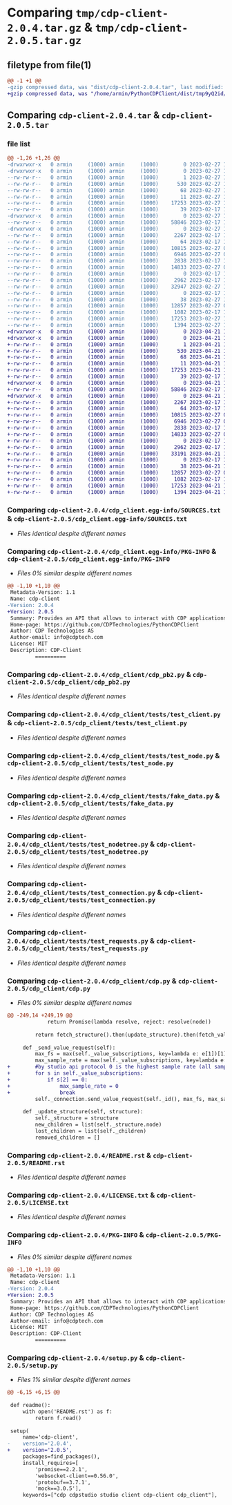 # Comparing `tmp/cdp-client-2.0.4.tar.gz` & `tmp/cdp-client-2.0.5.tar.gz`

## filetype from file(1)

```diff
@@ -1 +1 @@
-gzip compressed data, was "dist/cdp-client-2.0.4.tar", last modified: Mon Feb 27 10:12:48 2023, max compression
+gzip compressed data, was "/home/armin/PythonCDPClient/dist/tmp9yQ2id/cdp-client-2.0.5.tar", last modified: Fri Apr 21 14:08:52 2023, max compression
```

## Comparing `cdp-client-2.0.4.tar` & `cdp-client-2.0.5.tar`

### file list

```diff
@@ -1,26 +1,26 @@
-drwxrwxr-x   0 armin     (1000) armin     (1000)        0 2023-02-27 10:12:48.000000 cdp-client-2.0.4/
-drwxrwxr-x   0 armin     (1000) armin     (1000)        0 2023-02-27 10:12:48.000000 cdp-client-2.0.4/cdp_client.egg-info/
--rw-rw-r--   0 armin     (1000) armin     (1000)        1 2023-02-27 10:12:48.000000 cdp-client-2.0.4/cdp_client.egg-info/dependency_links.txt
--rw-rw-r--   0 armin     (1000) armin     (1000)      530 2023-02-27 10:12:48.000000 cdp-client-2.0.4/cdp_client.egg-info/SOURCES.txt
--rw-rw-r--   0 armin     (1000) armin     (1000)       68 2023-02-27 10:12:48.000000 cdp-client-2.0.4/cdp_client.egg-info/requires.txt
--rw-rw-r--   0 armin     (1000) armin     (1000)       11 2023-02-27 10:12:48.000000 cdp-client-2.0.4/cdp_client.egg-info/top_level.txt
--rw-rw-r--   0 armin     (1000) armin     (1000)    17253 2023-02-27 10:12:48.000000 cdp-client-2.0.4/cdp_client.egg-info/PKG-INFO
--rw-rw-r--   0 armin     (1000) armin     (1000)       39 2023-02-17 11:04:01.000000 cdp-client-2.0.4/MANIFEST.in
-drwxrwxr-x   0 armin     (1000) armin     (1000)        0 2023-02-27 10:12:48.000000 cdp-client-2.0.4/cdp_client/
--rw-rw-r--   0 armin     (1000) armin     (1000)    58846 2023-02-17 11:04:01.000000 cdp-client-2.0.4/cdp_client/cdp_pb2.py
-drwxrwxr-x   0 armin     (1000) armin     (1000)        0 2023-02-27 10:12:48.000000 cdp-client-2.0.4/cdp_client/tests/
--rw-rw-r--   0 armin     (1000) armin     (1000)     2267 2023-02-17 11:04:01.000000 cdp-client-2.0.4/cdp_client/tests/test_client.py
--rw-rw-r--   0 armin     (1000) armin     (1000)       64 2023-02-17 11:04:01.000000 cdp-client-2.0.4/cdp_client/tests/test_main.py
--rw-rw-r--   0 armin     (1000) armin     (1000)    10815 2023-02-27 09:08:29.000000 cdp-client-2.0.4/cdp_client/tests/test_node.py
--rw-rw-r--   0 armin     (1000) armin     (1000)     6946 2023-02-27 09:08:29.000000 cdp-client-2.0.4/cdp_client/tests/fake_data.py
--rw-rw-r--   0 armin     (1000) armin     (1000)     2838 2023-02-17 11:04:01.000000 cdp-client-2.0.4/cdp_client/tests/test_nodetree.py
--rw-rw-r--   0 armin     (1000) armin     (1000)    14833 2023-02-27 09:08:29.000000 cdp-client-2.0.4/cdp_client/tests/test_connection.py
--rw-rw-r--   0 armin     (1000) armin     (1000)        0 2023-02-17 11:04:01.000000 cdp-client-2.0.4/cdp_client/tests/__init__.py
--rw-rw-r--   0 armin     (1000) armin     (1000)     2962 2023-02-17 11:04:01.000000 cdp-client-2.0.4/cdp_client/tests/test_requests.py
--rw-rw-r--   0 armin     (1000) armin     (1000)    32947 2023-02-27 10:11:55.000000 cdp-client-2.0.4/cdp_client/cdp.py
--rw-rw-r--   0 armin     (1000) armin     (1000)        0 2023-02-17 11:04:01.000000 cdp-client-2.0.4/cdp_client/__init__.py
--rw-rw-r--   0 armin     (1000) armin     (1000)       38 2023-02-27 10:12:48.000000 cdp-client-2.0.4/setup.cfg
--rw-rw-r--   0 armin     (1000) armin     (1000)    12857 2023-02-27 09:08:29.000000 cdp-client-2.0.4/README.rst
--rw-rw-r--   0 armin     (1000) armin     (1000)     1082 2023-02-17 11:04:01.000000 cdp-client-2.0.4/LICENSE.txt
--rw-rw-r--   0 armin     (1000) armin     (1000)    17253 2023-02-27 10:12:48.000000 cdp-client-2.0.4/PKG-INFO
--rw-rw-r--   0 armin     (1000) armin     (1000)     1394 2023-02-27 10:12:12.000000 cdp-client-2.0.4/setup.py
+drwxrwxr-x   0 armin     (1000) armin     (1000)        0 2023-04-21 14:08:52.000000 cdp-client-2.0.5/
+drwxrwxr-x   0 armin     (1000) armin     (1000)        0 2023-04-21 14:08:52.000000 cdp-client-2.0.5/cdp_client.egg-info/
+-rw-rw-r--   0 armin     (1000) armin     (1000)        1 2023-04-21 14:08:52.000000 cdp-client-2.0.5/cdp_client.egg-info/dependency_links.txt
+-rw-rw-r--   0 armin     (1000) armin     (1000)      530 2023-04-21 14:08:52.000000 cdp-client-2.0.5/cdp_client.egg-info/SOURCES.txt
+-rw-rw-r--   0 armin     (1000) armin     (1000)       68 2023-04-21 14:08:52.000000 cdp-client-2.0.5/cdp_client.egg-info/requires.txt
+-rw-rw-r--   0 armin     (1000) armin     (1000)       11 2023-04-21 14:08:52.000000 cdp-client-2.0.5/cdp_client.egg-info/top_level.txt
+-rw-rw-r--   0 armin     (1000) armin     (1000)    17253 2023-04-21 14:08:52.000000 cdp-client-2.0.5/cdp_client.egg-info/PKG-INFO
+-rw-rw-r--   0 armin     (1000) armin     (1000)       39 2023-02-17 11:04:01.000000 cdp-client-2.0.5/MANIFEST.in
+drwxrwxr-x   0 armin     (1000) armin     (1000)        0 2023-04-21 14:08:52.000000 cdp-client-2.0.5/cdp_client/
+-rw-rw-r--   0 armin     (1000) armin     (1000)    58846 2023-02-17 11:04:01.000000 cdp-client-2.0.5/cdp_client/cdp_pb2.py
+drwxrwxr-x   0 armin     (1000) armin     (1000)        0 2023-04-21 14:08:52.000000 cdp-client-2.0.5/cdp_client/tests/
+-rw-rw-r--   0 armin     (1000) armin     (1000)     2267 2023-02-17 11:04:01.000000 cdp-client-2.0.5/cdp_client/tests/test_client.py
+-rw-rw-r--   0 armin     (1000) armin     (1000)       64 2023-02-17 11:04:01.000000 cdp-client-2.0.5/cdp_client/tests/test_main.py
+-rw-rw-r--   0 armin     (1000) armin     (1000)    10815 2023-02-27 09:08:29.000000 cdp-client-2.0.5/cdp_client/tests/test_node.py
+-rw-rw-r--   0 armin     (1000) armin     (1000)     6946 2023-02-27 09:08:29.000000 cdp-client-2.0.5/cdp_client/tests/fake_data.py
+-rw-rw-r--   0 armin     (1000) armin     (1000)     2838 2023-02-17 11:04:01.000000 cdp-client-2.0.5/cdp_client/tests/test_nodetree.py
+-rw-rw-r--   0 armin     (1000) armin     (1000)    14833 2023-02-27 09:08:29.000000 cdp-client-2.0.5/cdp_client/tests/test_connection.py
+-rw-rw-r--   0 armin     (1000) armin     (1000)        0 2023-02-17 11:04:01.000000 cdp-client-2.0.5/cdp_client/tests/__init__.py
+-rw-rw-r--   0 armin     (1000) armin     (1000)     2962 2023-02-17 11:04:01.000000 cdp-client-2.0.5/cdp_client/tests/test_requests.py
+-rw-rw-r--   0 armin     (1000) armin     (1000)    33191 2023-04-21 14:04:16.000000 cdp-client-2.0.5/cdp_client/cdp.py
+-rw-rw-r--   0 armin     (1000) armin     (1000)        0 2023-02-17 11:04:01.000000 cdp-client-2.0.5/cdp_client/__init__.py
+-rw-rw-r--   0 armin     (1000) armin     (1000)       38 2023-04-21 14:08:52.000000 cdp-client-2.0.5/setup.cfg
+-rw-rw-r--   0 armin     (1000) armin     (1000)    12857 2023-02-27 09:08:29.000000 cdp-client-2.0.5/README.rst
+-rw-rw-r--   0 armin     (1000) armin     (1000)     1082 2023-02-17 11:04:01.000000 cdp-client-2.0.5/LICENSE.txt
+-rw-rw-r--   0 armin     (1000) armin     (1000)    17253 2023-04-21 14:08:52.000000 cdp-client-2.0.5/PKG-INFO
+-rw-rw-r--   0 armin     (1000) armin     (1000)     1394 2023-04-21 13:32:59.000000 cdp-client-2.0.5/setup.py
```

### Comparing `cdp-client-2.0.4/cdp_client.egg-info/SOURCES.txt` & `cdp-client-2.0.5/cdp_client.egg-info/SOURCES.txt`

 * *Files identical despite different names*

### Comparing `cdp-client-2.0.4/cdp_client.egg-info/PKG-INFO` & `cdp-client-2.0.5/cdp_client.egg-info/PKG-INFO`

 * *Files 0% similar despite different names*

```diff
@@ -1,10 +1,10 @@
 Metadata-Version: 1.1
 Name: cdp-client
-Version: 2.0.4
+Version: 2.0.5
 Summary: Provides an API that allows to interact with CDP applications
 Home-page: https://github.com/CDPTechnologies/PythonCDPClient
 Author: CDP Technologies AS
 Author-email: info@cdptech.com
 License: MIT
 Description: CDP-Client
         ==========
```

### Comparing `cdp-client-2.0.4/cdp_client/cdp_pb2.py` & `cdp-client-2.0.5/cdp_client/cdp_pb2.py`

 * *Files identical despite different names*

### Comparing `cdp-client-2.0.4/cdp_client/tests/test_client.py` & `cdp-client-2.0.5/cdp_client/tests/test_client.py`

 * *Files identical despite different names*

### Comparing `cdp-client-2.0.4/cdp_client/tests/test_node.py` & `cdp-client-2.0.5/cdp_client/tests/test_node.py`

 * *Files identical despite different names*

### Comparing `cdp-client-2.0.4/cdp_client/tests/fake_data.py` & `cdp-client-2.0.5/cdp_client/tests/fake_data.py`

 * *Files identical despite different names*

### Comparing `cdp-client-2.0.4/cdp_client/tests/test_nodetree.py` & `cdp-client-2.0.5/cdp_client/tests/test_nodetree.py`

 * *Files identical despite different names*

### Comparing `cdp-client-2.0.4/cdp_client/tests/test_connection.py` & `cdp-client-2.0.5/cdp_client/tests/test_connection.py`

 * *Files identical despite different names*

### Comparing `cdp-client-2.0.4/cdp_client/tests/test_requests.py` & `cdp-client-2.0.5/cdp_client/tests/test_requests.py`

 * *Files identical despite different names*

### Comparing `cdp-client-2.0.4/cdp_client/cdp.py` & `cdp-client-2.0.5/cdp_client/cdp.py`

 * *Files 0% similar despite different names*

```diff
@@ -249,14 +249,19 @@
             return Promise(lambda resolve, reject: resolve(node))
 
         return fetch_structure().then(update_structure).then(fetch_value)
 
     def _send_value_request(self):
         max_fs = max(self._value_subscriptions, key=lambda e: e[1])[1]
         max_sample_rate = max(self._value_subscriptions, key=lambda e: e[2])[2]
+        #by studio api protocol 0 is the highest sample rate (all samples), so override maxSampleRate if 0 is found
+        for s in self._value_subscriptions:
+            if s[2] == 0:
+                max_sample_rate = 0
+                break
         self._connection.send_value_request(self._id(), max_fs, max_sample_rate)
 
     def _update_structure(self, structure):
         self._structure = structure
         new_children = list(self._structure.node)
         lost_children = list(self._children)
         removed_children = []
```

### Comparing `cdp-client-2.0.4/README.rst` & `cdp-client-2.0.5/README.rst`

 * *Files identical despite different names*

### Comparing `cdp-client-2.0.4/LICENSE.txt` & `cdp-client-2.0.5/LICENSE.txt`

 * *Files identical despite different names*

### Comparing `cdp-client-2.0.4/PKG-INFO` & `cdp-client-2.0.5/PKG-INFO`

 * *Files 0% similar despite different names*

```diff
@@ -1,10 +1,10 @@
 Metadata-Version: 1.1
 Name: cdp-client
-Version: 2.0.4
+Version: 2.0.5
 Summary: Provides an API that allows to interact with CDP applications
 Home-page: https://github.com/CDPTechnologies/PythonCDPClient
 Author: CDP Technologies AS
 Author-email: info@cdptech.com
 License: MIT
 Description: CDP-Client
         ==========
```

### Comparing `cdp-client-2.0.4/setup.py` & `cdp-client-2.0.5/setup.py`

 * *Files 1% similar despite different names*

```diff
@@ -6,15 +6,15 @@
 
 def readme():
     with open('README.rst') as f:
         return f.read()
 
 setup(
     name='cdp-client',
-    version='2.0.4',
+    version='2.0.5',
     packages=find_packages(),
     install_requires=[
         'promise==2.2.1',
         'websocket-client==0.56.0',
         'protobuf==3.7.1',
         'mock==3.0.5'],
     keywords=["cdp cdpstudio studio client cdp-client cdp_client"],
```

